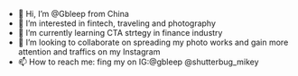 - 👋 Hi, I’m @Gbleep from China
- 👀 I’m interested in fintech, traveling and photography
- 🌱 I’m currently learning CTA strtegy in finance industry
- 💞️ I’m looking to collaborate on spreading my photo works and gain more attention and traffics on my Instagram
- 📫 How to reach me: fing my on IG:@gbleep @shutterbug_mikey

<!---
Gbleep/Gbleep is a ✨ special ✨ repository because its `README.md` (this file) appears on your GitHub profile.
You can click the Preview link to take a look at your changes.
--->
